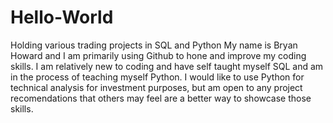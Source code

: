 # Hello-World
Holding various trading projects in SQL and Python
My name is Bryan Howard and I am primarily using Github to hone and improve my coding skills.  I am relatively new to coding and have self taught myself SQL and am in the process of teaching myself Python.  I would like to use Python for technical analysis for investment purposes, but am open to any project recomendations that others may feel are a better way to showcase those skills.
